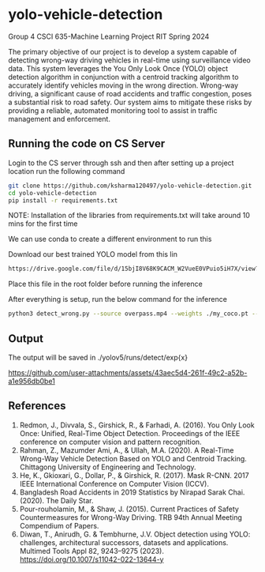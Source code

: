 # yolo-vehicle-detection
Group 4 CSCI 635-Machine Learning Project RIT Spring 2024

The primary objective of our project is to develop a system capable of detecting wrong-way driving vehicles in real-time using surveillance video data. This system leverages the You Only Look Once (YOLO) object detection algorithm in conjunction with a centroid tracking algorithm to accurately identify vehicles moving in the wrong direction. Wrong-way driving, a significant cause of road accidents and traffic congestion, poses a substantial risk to road safety. Our system aims to mitigate these risks by providing a reliable, automated monitoring tool to assist in traffic management and enforcement.


## Running the code on CS Server

Login to the CS server through ssh and then after setting up a project location run the following command

```bash
git clone https://github.com/ksharma120497/yolo-vehicle-detection.git
cd yolo-vehicle-detection
pip install -r requirements.txt
```

NOTE: Installation of the libraries from requirements.txt will take around 10 mins for the first time

We can use conda to create a different environment to run this

Download our best trained YOLO model from this lin
```bash
https://drive.google.com/file/d/15bjI8V68K9CACM_W2VueE0VPuio5iH7X/view?usp=share_link
```

Place this file in the root folder before running the inference


After everything is setup, run the below command for the inference

```bash
python3 detect_wrong.py --source overpass.mp4 --weights ./my_coco.pt --data ./my_coco.yaml
```
## Output

The output will be saved in ./yolov5/runs/detect/exp{x}

https://github.com/user-attachments/assets/43aec5d4-261f-49c2-a52b-a1e956db0be1


## References

1. Redmon, J., Divvala, S., Girshick, R., & Farhadi, A. (2016). You Only Look Once: Unified, Real-Time Object Detection. Proceedings of the IEEE conference on computer vision and pattern recognition.
2. Rahman, Z., Mazumder Ami, A., & Ullah, M.A. (2020). A Real-Time Wrong-Way Vehicle Detection Based on YOLO and Centroid Tracking. Chittagong University of Engineering and Technology.
3. He, K., Gkioxari, G., Dollar, P., & Girshick, R. (2017). Mask R-CNN. 2017 IEEE International Conference on Computer Vision (ICCV).
4. Bangladesh Road Accidents in 2019 Statistics by Nirapad Sarak Chai. (2020). The Daily Star.
5. Pour-rouholamin, M., & Shaw, J. (2015). Current Practices of Safety Countermeasures for Wrong-Way Driving. TRB 94th Annual Meeting Compendium of Papers.
6. Diwan, T., Anirudh, G. & Tembhurne, J.V. Object detection using YOLO: challenges, architectural successors, datasets and applications. Multimed Tools Appl 82, 9243–9275 (2023). https://doi.org/10.1007/s11042-022-13644-y







